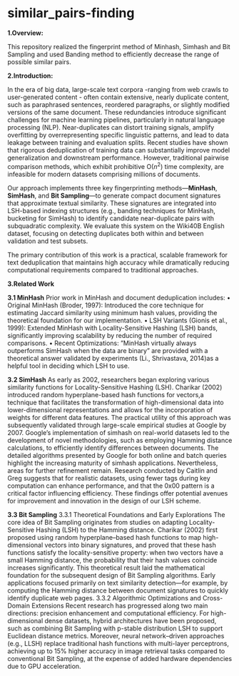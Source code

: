 # similar_pairs-finding
**1.Overview:**

This repository realized the fingerprint method of Minhash, Simhash and Bit Sampling and used Banding method to efficiently decrease the range of possible similar pairs.

**2.Introduction:**

In the era of big data, large-scale text corpora -ranging from web crawls to user-generated content - often contain extensive, nearly duplicate content, such as paraphrased sentences, reordered paragraphs, or slightly modified versions of the same document. These redundancies introduce significant challenges for machine learning pipelines, particularly in natural language processing (NLP). Near-duplicates can distort training signals, amplify overfitting by overrepresenting specific linguistic patterns, and lead to data leakage between training and evaluation splits. Recent studies have shown that rigorous deduplication of training data can substantially improve model generalization and downstream performance. However, traditional pairwise comparison methods, which exhibit prohibitive O($n^2$) time complexity, are infeasible for modern datasets comprising millions of documents.

Our approach implements three key fingerprinting methods—**MinHash**, **SimHash**, and **Bit Sampling**—to generate compact document signatures that approximate textual similarity. These signatures are integrated into LSH-based indexing structures (e.g., banding techniques for MinHash, bucketing for SimHash) to identify candidate near-duplicate pairs with subquadratic complexity. We evaluate this system on the Wiki40B English dataset, focusing on detecting duplicates both within and between validation and test subsets.

The primary contribution of this work is a practical, scalable framework for text deduplication that maintains high accuracy while dramatically reducing computational requirements compared to traditional approaches.

**3.Related Work**

**3.1 MinHash**
Prior work in MinHash and document deduplication includes:
• Original MinHash (Broder, 1997): Introduced the core technique for estimating Jaccard similarity using minimum hash values, providing the theoretical foundation for our implementation.
• LSH Variants (Gionis et al., 1999): Extended MinHash with Locality-Sensitive Hashing (LSH) bands, significantly improving scalability by reducing the number of required comparisons.
• Recent Optimizations: ”MinHash virtually always outperforms SimHash when the data are binary” are provided with a theoretical answer validated by experiments (Li., Shrivastava, 2014)as a helpful tool in deciding which LSH to use.

**3.2 SimHash**
As early as 2002, researchers began exploring various similarity functions for Locality-Sensitive Hashing (LSH). Charikar (2002) introduced random hyperplane-based hash functions for vectors,a technique that facilitates the transformation of high-dimensional data into lower-dimensional representations and allows for the incorporation of weights for different data features. The practical utility of this approach was subsequently validated through large-scale empirical studies at Google by 2007. Google’s implementation of simhash on real-world datasets led to the development
of novel methodologies, such as employing Hamming distance calculations, to efficiently identify differences between documents. The detailed algorithms presented by Google for both online and batch queries highlight the increasing maturity of simhash applications. Nevertheless, areas for further refinement remain. Research conducted by Caitlin and Greg suggests that for realistic datasets, using fewer tags during key computation can enhance performance, and that the 0x00 pattern is a critical factor influencing efficiency. These findings offer potential avenues for improvement and innovation in the design of our LSH scheme.

**3.3 Bit Sampling**
3.3.1 Theoretical Foundations and Early Explorations
The core idea of Bit Sampling originates from studies on adapting Locality-Sensitive Hashing (LSH) to the Hamming distance. Charikar (2002) first proposed using random hyperplane–based hash functions to map high-dimensional vectors into binary signatures, and proved that these hash functions satisfy the locality-sensitive property: when two vectors have a small Hamming distance, the probability that their hash values coincide increases significantly. This theoretical result laid the mathematical foundation for the subsequent design of Bit Sampling algorithms. Early applications focused primarily on text similarity detection—for example, by computing the Hamming distance between document signatures to quickly identify duplicate web pages.
3.3.2 Algorithmic Optimizations and Cross-Domain Extensions
Recent research has progressed along two main directions: precision enhancement and computational efficiency. For high-dimensional dense datasets, hybrid architectures have been proposed, such as combining Bit Sampling with p-stable distribution LSH to support Euclidean distance metrics. Moreover,
neural network–driven approaches (e.g., LLSH) replace traditional hash functions with multi-layer perceptrons, achieving up to 15% higher accuracy in image retrieval tasks compared to conventional Bit Sampling, at the expense of added hardware dependencies due to GPU acceleration.
